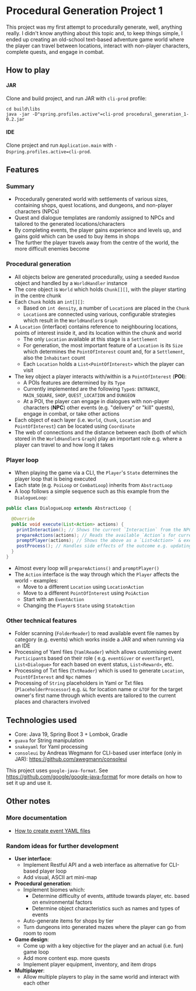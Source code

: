 # Procedural Generation Project 1

This project was my first attempt to procedurally generate, well, anything really. I didn't know anything about this
topic and, to keep things simple, I ended up creating an old-school text-based adventure game world where the player can
travel between locations, interact with non-player characters, complete quests, and engage in combat.

## How to play

#### JAR

Clone and build project, and run JAR with `cli-prod` profile:

```shell
cd build\libs 
java -jar -D"spring.profiles.active"=cli-prod procedural_generation_1-0.2.jar
```

#### IDE

Clone project and run `Application.main` with `-Dspring.profiles.active=cli-prod`.

## Features

### Summary

- Procedurally generated world with settlements of various sizes, containing shops, quest locations,
  and dungeons, and non-player characters (NPCs)
- Quest and dialogue templates are randomly assigned to NPCs and tailored to the generated locations/characters
- By completing events, the player gains experience and levels up, and gains gold which can be used to buy items in
  shops
- The further the player travels away from the centre of the world, the more difficult enemies become

### Procedural generation

- All objects below are generated procedurally, using a seeded `Random` object and handled by a `WorldHandler` instance
- The core object is `World` which holds `Chunk[][]`, with the player starting in the centre chunk
- Each `Chunk` holds an `int[][]`:
    - Based on `int density`, a number of `Location`s are placed in the `Chunk`
    - `Location`s are connected using various, configurable strategies which result in the `WorldHandler`s `Graph`
- A `Location` (interface) contains reference to neighbouring locations, points of interest inside it, and its location
  within the chunk and world
    - The only `Location` available at this stage is a `Settlement`
    - For generation, the most important feature of a `Location` is its `Size` which determines the `PointOfInterest`
      count and, for a `Settlement`, also the `Inhabitant` count
    - Each `Location` holds a `List<PointOfInterest>` which the player can visit
- The key object a player interacts with/within is a `PointOfInterest` (**POI**):
    - A POIs features are determined by its `Type`
    - Currently implemented are the following `Type`s: `ENTRANCE`, `MAIN_SQUARE`, `SHOP`, `QUEST_LOCATION` and `DUNGEON`
    - At a POI, the player can engage in dialogues with non-player characters (**NPC**) other events (e.g. "delivery"
      or "kill" quests), engage in combat, or take other actions
- Each object of each layer (i.e. `World`, `Chunk`, `Location` and `PointOfInterest`) can be located using `Coordinate`
- The web of connections and the distance between each (both of which stored in the `WorldHandler`s `Graph`)
  play an important role e.g. where a player can travel to and how long it takes

### Player loop

- When playing the game via a CLI, the `Player`'s `State` determines the player loop that is being executed
- Each state (e.g. `PoiLoop` or `CombatLoop`) inherits from `AbstractLoop`
- A loop follows a simple sequence such as this example from the `DialogueLoop`:

```java
public class DialogueLoop extends AbstractLoop {

  @Override
  public void execute(List<Action> actions) {
    printInteraction(); // Shows the current `Interaction` from the NPCs `Dialogue`
    prepareActions(actions); // Reads the available `Action`s for current `Dialogue` from `Event`
    promptPlayer(actions); // Shows the above as a `List<Action>` & executes the selection `Action`
    postProcess(); // Handles side effects of the outcome e.g. updating the `Event`
  }
}
```

- Almost every loop will `prepareActions()` and `promptPlayer()`
- The `Action` interface is the way through which the `Player` affects the world - examples:
    - Move to a different `Location` using `LocationAction`
    - Move to a different `PointOfInterest` using `PoiAction`
    - Start with an `EventAction`
    - Changing the `Player`s `State` using `StateAction`

### Other technical features

- Folder scanning (`FolderReader`) to read available event file names by category (e.g. events) which works inside a JAR
  and when running via an IDE
- Processing of Yaml files (`YamlReader`) which allows customising event `Participant`s based on their role (
  e.g. `eventGiver` or `eventTarget`), `List<Dialogue>` for each based on event status, `List<Reward>`, etc.
- Processing of Txt files (`TxtReader`) which is used to generate `Location`, `PointOfInterest` and `Npc` names
- Processing of `String` placeholders in Yaml or Txt files (`PlaceholderProcessor`) e.g. `&L` for location name
  or `&TOF` for the target owner's first name through which events are tailored to the current places and characters
  involved

## Technologies used

- Core: Java 19, Spring Boot 3 + Lombok, Gradle
- `guava` for String manipulation
- `snakeyaml` for Yaml processing
- `consoleui` by Andreas Wegmann for CLI-based user interface (only in JAR): https://github.com/awegmann/consoleui

This project uses `google-java-format`. See https://github.com/google/google-java-format for more details on how to set
it up and use it.

## Other notes

### More documentation

- [How to create event YAML files](docs/HOW_TO_YAML_EVENTS.md)

### Random ideas for further development

- **User interface**:
    - Implement Restful API and a web interface as alternative for CLI-based player loop
    - Add visual, ASCII art mini-map
- **Procedural generation**:
    - Implement biomes which:
        - Determine difficulty of events, attitude towards player, etc. based on environmental factors
        - Determine object characteristics such as names and types of events
    - Auto-generate items for shops by tier
    - Turn dungeons into generated mazes where the player can go from room to room
- **Game design**:
    - Come up with a key objective for the player and an actual (i.e. fun) game loop
    - Add more content esp. more quests
    - Implement player equipment, inventory, and item drops
- **Multiplayer**:
    - Allow multiple players to play in the same world and interact with each other

